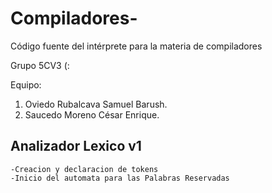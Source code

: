 # Compiladores-
Código fuente del intérprete para la materia de compiladores

Grupo 5CV3 (:

Equipo:

1) Oviedo Rubalcava Samuel Barush.
2) Saucedo Moreno César Enrique.

##  Analizador Lexico v1

    -Creacion y declaracion de tokens
    -Inicio del automata para las Palabras Reservadas

